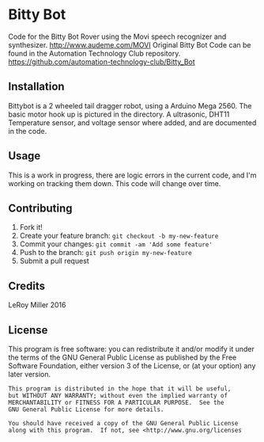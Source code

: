 # Bitty Bot

Code for the Bitty Bot Rover using the Movi speech recognizer and synthesizer.
http://www.audeme.com/MOVI
Original Bitty Bot Code can be found in the Automation Technology Club repository.
https://github.com/automation-technology-club/Bitty_Bot

## Installation

Bittybot is a 2 wheeled tail dragger robot, using a Arduino Mega 2560. The basic motor hook up is pictured in the directory.  A ultrasonic, DHT11 Temperature sensor, and voltage sensor where added, and are documented in the code. 

## Usage

This is a work in progress, there are logic errors in the current code, and I'm working on tracking them down. This code will change over time.

## Contributing

1. Fork it!
2. Create your feature branch: `git checkout -b my-new-feature`
3. Commit your changes: `git commit -am 'Add some feature'`
4. Push to the branch: `git push origin my-new-feature`
5. Submit a pull request

## Credits

LeRoy Miller 2016

## License

This program is free software: you can redistribute it and/or modify
    it under the terms of the GNU General Public License as published by
    the Free Software Foundation, either version 3 of the License, or
    (at your option) any later version.

    This program is distributed in the hope that it will be useful,
    but WITHOUT ANY WARRANTY; without even the implied warranty of
    MERCHANTABILITY or FITNESS FOR A PARTICULAR PURPOSE.  See the
    GNU General Public License for more details.

    You should have received a copy of the GNU General Public License
    along with this program.  If not, see <http://www.gnu.org/licenses
